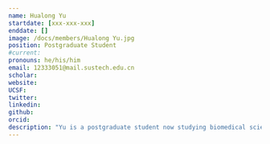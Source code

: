 ```yaml
---
name: Hualong Yu
startdate: [xxx-xxx-xxx]
enddate: []
image: /docs/members/Hualong Yu.jpg
position: Postgraduate Student
#current:
pronouns: he/his/him
email: 12333051@mail.sustech.edu.cn
scholar: 
website:
UCSF:
twitter: 
linkedin:
github:
orcid: 
description: "Yu is a postgraduate student now studying biomedical science in Southern University of Science and Technology. He joined Wang Lab as a postgraduate student in September 2023. Now he works on the cAMP signaling in bone marrow-derived macrophages."
---
```

